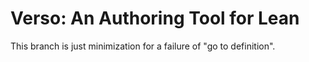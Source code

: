 # Verso: An Authoring Tool for Lean

This branch is just minimization for a failure of "go to definition".